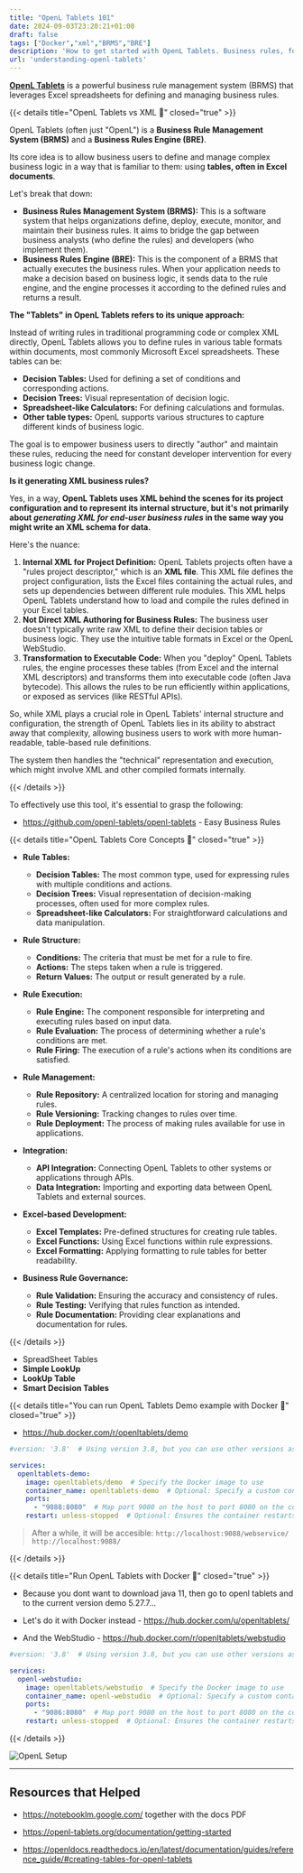 ```yaml
---
title: "OpenL Tablets 101"
date: 2024-09-03T23:20:21+01:00
draft: false
tags: ["Docker","xml","BRMS","BRE"]
description: 'How to get started with OpenL Tablets. Business rules, for excel users.'
url: 'understanding-openl-tablets'
---
```


**[OpenL Tablets](https://www.openl-tablets.org/)** is a powerful business rule management system (BRMS) that leverages Excel spreadsheets for defining and managing business rules.

{{< details title="OpenL Tablets vs XML 📌" closed="true" >}}

OpenL Tablets (often just "OpenL") is a **Business Rule Management System (BRMS)** and a **Business Rules Engine (BRE)**. 

Its core idea is to allow business users to define and manage complex business logic in a way that is familiar to them: using **tables, often in Excel documents**.

Let's break that down:

* **Business Rules Management System (BRMS):** This is a software system that helps organizations define, deploy, execute, monitor, and maintain their business rules. It aims to bridge the gap between business analysts (who define the rules) and developers (who implement them).
* **Business Rules Engine (BRE):** This is the component of a BRMS that actually executes the business rules. When your application needs to make a decision based on business logic, it sends data to the rule engine, and the engine processes it according to the defined rules and returns a result.

**The "Tablets" in OpenL Tablets refers to its unique approach:**

Instead of writing rules in traditional programming code or complex XML directly, OpenL Tablets allows you to define rules in various table formats within documents, most commonly Microsoft Excel spreadsheets. These tables can be:

* **Decision Tables:** Used for defining a set of conditions and corresponding actions.
* **Decision Trees:** Visual representation of decision logic.
* **Spreadsheet-like Calculators:** For defining calculations and formulas.
* **Other table types:** OpenL supports various structures to capture different kinds of business logic.

The goal is to empower business users to directly "author" and maintain these rules, reducing the need for constant developer intervention for every business logic change.

**Is it generating XML business rules?**

Yes, in a way, **OpenL Tablets uses XML behind the scenes for its project configuration and to represent its internal structure, but it's not primarily about *generating XML for end-user business rules* in the same way you might write an XML schema for data.**

Here's the nuance:

1.  **Internal XML for Project Definition:** OpenL Tablets projects often have a "rules project descriptor," which is an **XML file**. This XML file defines the project configuration, lists the Excel files containing the actual rules, and sets up dependencies between different rule modules. This XML helps OpenL Tablets understand how to load and compile the rules defined in your Excel tables.
2.  **Not Direct XML Authoring for Business Rules:** The business user doesn't typically write raw XML to define their decision tables or business logic. They use the intuitive table formats in Excel or the OpenL WebStudio.
3.  **Transformation to Executable Code:** When you "deploy" OpenL Tablets rules, the engine processes these tables (from Excel and the internal XML descriptors) and transforms them into executable code (often Java bytecode). This allows the rules to be run efficiently within applications, or exposed as services (like RESTful APIs).

So, while XML plays a crucial role in OpenL Tablets' internal structure and configuration, the strength of OpenL Tablets lies in its ability to abstract away that complexity, allowing business users to work with more human-readable, table-based rule definitions. 

The system then handles the "technical" representation and execution, which might involve XML and other compiled formats internally.

{{< /details >}}

To effectively use this tool, it's essential to grasp the following:

* https://github.com/openl-tablets/openl-tablets - Easy Business Rules

{{< details title="OpenL Tablets Core Concepts 📌" closed="true" >}}


- **Rule Tables:**
  - **Decision Tables:** The most common type, used for expressing rules with multiple conditions and actions.
  - **Decision Trees:** Visual representation of decision-making processes, often used for more complex rules.
  - **Spreadsheet-like Calculators:** For straightforward calculations and data manipulation.

- **Rule Structure:**
  - **Conditions:** The criteria that must be met for a rule to fire.
  - **Actions:** The steps taken when a rule is triggered.
  - **Return Values:** The output or result generated by a rule.

- **Rule Execution:**
  - **Rule Engine:** The component responsible for interpreting and executing rules based on input data.
  - **Rule Evaluation:** The process of determining whether a rule's conditions are met.
  - **Rule Firing:** The execution of a rule's actions when its conditions are satisfied.

- **Rule Management:**
  - **Rule Repository:** A centralized location for storing and managing rules.
  - **Rule Versioning:** Tracking changes to rules over time.
  - **Rule Deployment:** The process of making rules available for use in applications.

- **Integration:**
  - **API Integration:** Connecting OpenL Tablets to other systems or applications through APIs.
  - **Data Integration:** Importing and exporting data between OpenL Tablets and external sources.

- **Excel-based Development:**
  - **Excel Templates:** Pre-defined structures for creating rule tables.
  - **Excel Functions:** Using Excel functions within rule expressions.
  - **Excel Formatting:** Applying formatting to rule tables for better readability.

- **Business Rule Governance:**
  - **Rule Validation:** Ensuring the accuracy and consistency of rules.
  - **Rule Testing:** Verifying that rules function as intended.
  - **Rule Documentation:** Providing clear explanations and documentation for rules.



{{< /details >}}



* SpreadSheet Tables
* **Simple LookUp**
* **LookUp Table**
* **Smart Decision Tables**

{{< details title="You can run OpenL Tablets Demo example with Docker 📌" closed="true" >}}

* https://hub.docker.com/r/openltablets/demo

```yml
#version: '3.8'  # Using version 3.8, but you can use other versions as appropriate

services:
  openltablets-demo:
    image: openltablets/demo  # Specify the Docker image to use
    container_name: openltablets-demo  # Optional: Specify a custom container name
    ports:
      - "9088:8080"  # Map port 9080 on the host to port 8080 on the container
    restart: unless-stopped  # Optional: Ensures the container restarts unless explicitly stopped
```

> After a while, it will be accesible: `http://localhost:9088/webservice/` `http://localhost:9088/`

{{< /details >}}


{{< details title="Run OpenL Tablets with Docker 📌" closed="true" >}}

* Because you dont want to download java 11, then go to openl tablets and to the current version demo 5.27.7...

* Let's do it with Docker instead - https://hub.docker.com/u/openltablets/

* And the WebStudio - https://hub.docker.com/r/openltablets/webstudio

```yml
#version: '3.8'  # Using version 3.8, but you can use other versions as appropriate

services:
  openl-webstudio:
    image: openltablets/webstudio  # Specify the Docker image to use
    container_name: openl-webstudio  # Optional: Specify a custom container name
    ports:
      - "9086:8080"  # Map port 9080 on the host to port 8080 on the container
    restart: unless-stopped  # Optional: Ensures the container restarts unless explicitly stopped
```
{{< /details >}}

![OpenL Setup](/blog_img/apps/openl-setup.png)


---

## Resources that Helped

* https://notebooklm.google.com/ together with the docs PDF

* https://openl-tablets.org/documentation/getting-started
* https://openldocs.readthedocs.io/en/latest/documentation/guides/reference_guide/#creating-tables-for-openl-tablets